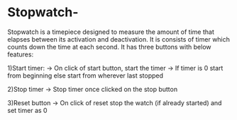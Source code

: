 # Stopwatch-
Stopwatch is a timepiece designed to measure the amount of time that elapses between its activation and deactivation.
It is consists of timer which counts down the time at each second.
It has three buttons with below features:

1)Start timer: 
  -> On click of start button, start the timer
  -> If timer is 0 start from beginning else start from wherever last stopped
  
2)Stop timer
  -> Stop timer once clicked on the stop button

3)Reset button
  -> On click of reset stop the watch (if already started) and set timer as 0

